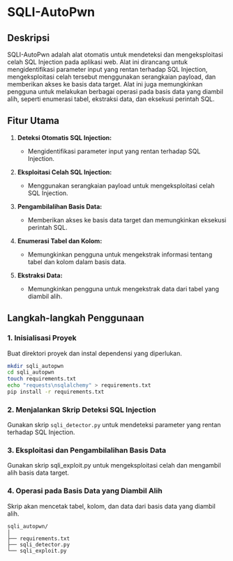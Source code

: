 # SQLI-AutoPwn

## Deskripsi

SQLI-AutoPwn adalah alat otomatis untuk mendeteksi dan mengeksploitasi celah SQL Injection pada aplikasi web. Alat ini dirancang untuk mengidentifikasi parameter input yang rentan terhadap SQL Injection, mengeksploitasi celah tersebut menggunakan serangkaian payload, dan memberikan akses ke basis data target. Alat ini juga memungkinkan pengguna untuk melakukan berbagai operasi pada basis data yang diambil alih, seperti enumerasi tabel, ekstraksi data, dan eksekusi perintah SQL.

## Fitur Utama

1. **Deteksi Otomatis SQL Injection:**
   - Mengidentifikasi parameter input yang rentan terhadap SQL Injection.

2. **Eksploitasi Celah SQL Injection:**
   - Menggunakan serangkaian payload untuk mengeksploitasi celah SQL Injection.

3. **Pengambilalihan Basis Data:**
   - Memberikan akses ke basis data target dan memungkinkan eksekusi perintah SQL.

4. **Enumerasi Tabel dan Kolom:**
   - Memungkinkan pengguna untuk mengekstrak informasi tentang tabel dan kolom dalam basis data.

5. **Ekstraksi Data:**
   - Memungkinkan pengguna untuk mengekstrak data dari tabel yang diambil alih.

## Langkah-langkah Penggunaan

### 1. Inisialisasi Proyek

Buat direktori proyek dan instal dependensi yang diperlukan.

```sh
mkdir sqli_autopwn
cd sqli_autopwn
touch requirements.txt
echo "requests\nsqlalchemy" > requirements.txt
pip install -r requirements.txt
```

### 2. Menjalankan Skrip Deteksi SQL Injection
Gunakan skrip `sqli_detector.py` untuk mendeteksi parameter yang rentan terhadap SQL Injection.

### 3. Eksploitasi dan Pengambilalihan Basis Data
Gunakan skrip sqli_exploit.py untuk mengeksploitasi celah dan mengambil alih basis data target.

### 4. Operasi pada Basis Data yang Diambil Alih
Skrip akan mencetak tabel, kolom, dan data dari basis data yang diambil alih.

```
sqli_autopwn/
│
├── requirements.txt
├── sqli_detector.py
└── sqli_exploit.py
```

